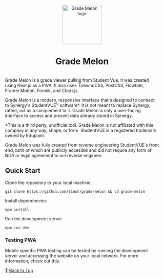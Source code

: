 <div align="center">
    <img src="https://raw.githubusercontent.com/tinuh/grade-melon/master/public/assets/logo.png" width="128" alt="Grade Melon logo">
  <h1>Grade Melon</h1>
</div>
<br>
Grade Melon is a grade viewer pulling from Student Vue. It was created using Next.js as a PWA. It also uses TailwindCSS, PostCSS, Flowbite, Framer Motion, Formik, and Chart.js.

Grade Melon is a modern, responsive interface that's designed to connect to Synergy's StudentVUE™ software*. It is not meant to replace Synergy, rather, act as a complement to it. Grade Melon is only a user-facing interface to access and present data already stored in Synergy.

*This is a third party, unofficial tool. Grade Melon is not affiliated with this company in any way, shape, or form. StudentVUE is a registered trademark owned by Edupoint.

Grade Melon was fully created from reverse engineering StudentVUE's front end, both of which are publicly accesible and did not require any form of NDA or legal agreement to not reverse engineer.

## Quick Start
Clone the repository to your local machine.
```
git clone https://github.com/tinuh/grade-melon && cd grade-melon
```
Install dependencies
```
npm install
```
Run the development server
```
npm run dev
```
### Testing PWA
Mobile specific PWA testing can be tested by running the development server and accessing the website on your local network. For more information, check out [this](https://stackoverflow.com/questions/19482164/how-can-i-access-localhost-from-another-computer-in-the-same-network).

🔼 [Back to Top](#readme)
